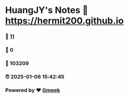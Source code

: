 # HuangJY's Notes :link: https://hermit200.github.io 
### :page_facing_up: [11](https://hermit200.github.io/tag.html) 
### :speech_balloon: 0 
### :hibiscus: 103209 
### :alarm_clock: 2025-01-06 15:42:45 
### Powered by :heart: [Gmeek](https://github.com/Meekdai/Gmeek)
